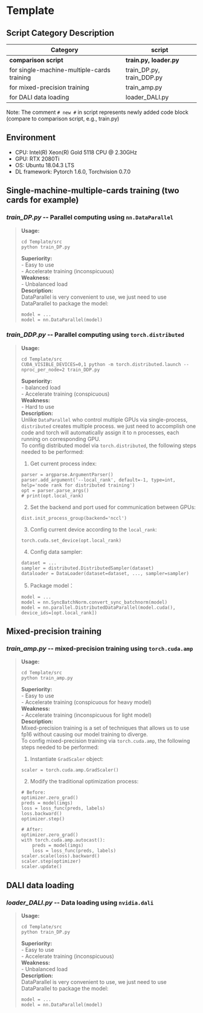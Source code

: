 # Template
## Script Category Description
| Category | script |
| ---- | ---- |
| **comparison script** | **train.py, loader.py** |
| for single-machine-multiple-cards training | train_DP.py, train_DDP.py |
| for mixed-precision training | train_amp.py |
| for DALI data loading | loader_DALI.py |  

Note: The comment `# new #` in script represents newly added code block (compare to comparison script, e.g., train.py)
## Environment
- CPU: Intel(R) Xeon(R) Gold 5118 CPU @ 2.30GHz
- GPU: RTX 2080Ti
- OS: Ubuntu 18.04.3 LTS
- DL framework: Pytorch 1.6.0, Torchvision 0.7.0
## Single-machine-multiple-cards training (two cards for example)
### *train_DP.py* -- Parallel computing using `nn.DataParallel`
> **Usage:** 
> ```
> cd Template/src
> python train_DP.py
> ```
> **Superiority:**  
>     - Easy to use  
>     - Accelerate training (inconspicuous)  
> **Weakness:**  
>     - Unbalanced load  
> **Description:**   
> DataParallel is very convenient to use, we just need to use DataParallel to package the model:
> ```
> model = ...
> model = nn.DataParallel(model)
> ```
### *train_DDP.py* -- Parallel computing using `torch.distributed`
> **Usage:** 
> ```
> cd Template/src
> CUDA_VISIBLE_DEVICES=0,1 python -m torch.distributed.launch --nproc_per_node=2 train_DDP.py
> ```
> **Superiority:**  
>     - balanced load  
>     - Accelerate training (conspicuous)  
> **Weakness:**  
>     - Hard to use  
> **Description:**  
> Unlike `DataParallel` who control multiple GPUs via single-process, `distributed` creates multiple process. we just need to accomplish one code and torch will automatically assign it to n processes, each running on corresponding GPU.  
> To config distributed model via `torch.distributed`, the following steps needed to be performed:  
> 1. Get current process index:
> ```
> parser = argparse.ArgumentParser()
> parser.add_argument('--local_rank', default=-1, type=int, help='node rank for distributed training')
> opt = parser.parse_args()
> # print(opt.local_rank)
> ```
> 2. Set the backend and port used for communication between GPUs:  
> ```
> dist.init_process_group(backend='nccl')
> ```
> 3. Config current device according to the `local_rank`:  
> ```
> torch.cuda.set_device(opt.local_rank)
> ```
> 4. Config data sampler:
> ```
> dataset = ...
> sampler = distributed.DistributedSampler(dataset)
> dataloader = DataLoader(dataset=dataset, ..., sampler=sampler)
> ```
> 5. Package model：
> ```
> model = ...
> model = nn.SyncBatchNorm.convert_sync_batchnorm(model)
> model = nn.parallel.DistributedDataParallel(model.cuda(), device_ids=[opt.local_rank])
> ```
## Mixed-precision training
### *train_amp.py* -- mixed-precision training using `torch.cuda.amp`
> **Usage:** 
> ```
> cd Template/src
> python train_amp.py
> ```
> **Superiority:**  
>     - Easy to use  
>     - Accelerate training (conspicuous for heavy model)  
> **Weakness:**  
>     - Accelerate training (inconspicuous for light model)  
> **Description:**   
> Mixed-precision training is a set of techniques that allows us to use fp16 without causing our model training to diverge.  
> To config mixed-precision training via `torch.cuda.amp`, the following steps needed to be performed:
> 1. Instantiate `GradScaler` object:
> ```
> scaler = torch.cuda.amp.GradScaler()
> ```
> 2. Modify the traditional optimization process:  
> ```
> # Before:
> optimizer.zero_grad()
> preds = model(imgs)
> loss = loss_func(preds, labels)
> loss.backward()
> optimizer.step()
> 
> # After:
> optimizer.zero_grad()
> with torch.cuda.amp.autocast():
>     preds = model(imgs)
>     loss = loss_func(preds, labels)
> scaler.scale(loss).backward()
> scaler.step(optimizer)
> scaler.update()
> ```
## DALI data loading
### *loader_DALI.py* -- Data loading using `nvidia.dali`
> **Usage:** 
> ```
> cd Template/src
> python train_DP.py
> ```
> **Superiority:**  
>     - Easy to use  
>     - Accelerate training (inconspicuous)  
> **Weakness:**  
>     - Unbalanced load  
> **Description:**   
> DataParallel is very convenient to use, we just need to use DataParallel to package the model:
> ```
> model = ...
> model = nn.DataParallel(model)
> ```
